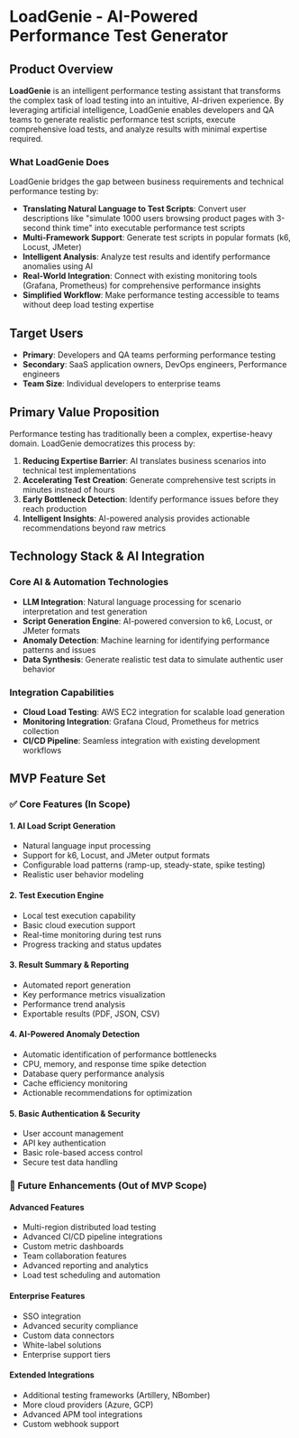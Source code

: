 # LoadGenie - AI-Powered Performance Test Generator

## Product Overview

**LoadGenie** is an intelligent performance testing assistant that transforms the complex task of load testing into an intuitive, AI-driven experience. By leveraging artificial intelligence, LoadGenie enables developers and QA teams to generate realistic performance test scripts, execute comprehensive load tests, and analyze results with minimal expertise required.

### What LoadGenie Does

LoadGenie bridges the gap between business requirements and technical performance testing by:

- **Translating Natural Language to Test Scripts**: Convert user descriptions like "simulate 1000 users browsing product pages with 3-second think time" into executable performance test scripts
- **Multi-Framework Support**: Generate test scripts in popular formats (k6, Locust, JMeter)
- **Intelligent Analysis**: Analyze test results and identify performance anomalies using AI
- **Real-World Integration**: Connect with existing monitoring tools (Grafana, Prometheus) for comprehensive performance insights
- **Simplified Workflow**: Make performance testing accessible to teams without deep load testing expertise

## Target Users

- **Primary**: Developers and QA teams performing performance testing
- **Secondary**: SaaS application owners, DevOps engineers, Performance engineers
- **Team Size**: Individual developers to enterprise teams

## Primary Value Proposition

Performance testing has traditionally been a complex, expertise-heavy domain. LoadGenie democratizes this process by:

1. **Reducing Expertise Barrier**: AI translates business scenarios into technical test implementations
2. **Accelerating Test Creation**: Generate comprehensive test scripts in minutes instead of hours
3. **Early Bottleneck Detection**: Identify performance issues before they reach production
4. **Intelligent Insights**: AI-powered analysis provides actionable recommendations beyond raw metrics

## Technology Stack & AI Integration

### Core AI & Automation Technologies
- **LLM Integration**: Natural language processing for scenario interpretation and test generation
- **Script Generation Engine**: AI-powered conversion to k6, Locust, or JMeter formats
- **Anomaly Detection**: Machine learning for identifying performance patterns and issues
- **Data Synthesis**: Generate realistic test data to simulate authentic user behavior

### Integration Capabilities
- **Cloud Load Testing**: AWS EC2 integration for scalable load generation
- **Monitoring Integration**: Grafana Cloud, Prometheus for metrics collection
- **CI/CD Pipeline**: Seamless integration with existing development workflows

## MVP Feature Set

### ✅ Core Features (In Scope)

#### 1. AI Load Script Generation
- Natural language input processing
- Support for k6, Locust, and JMeter output formats
- Configurable load patterns (ramp-up, steady-state, spike testing)
- Realistic user behavior modeling

#### 2. Test Execution Engine
- Local test execution capability
- Basic cloud execution support
- Real-time monitoring during test runs
- Progress tracking and status updates

#### 3. Result Summary & Reporting
- Automated report generation
- Key performance metrics visualization
- Performance trend analysis
- Exportable results (PDF, JSON, CSV)

#### 4. AI-Powered Anomaly Detection
- Automatic identification of performance bottlenecks
- CPU, memory, and response time spike detection
- Database query performance analysis
- Cache efficiency monitoring
- Actionable recommendations for optimization

#### 5. Basic Authentication & Security
- User account management
- API key authentication
- Basic role-based access control
- Secure test data handling

### 🔄 Future Enhancements (Out of MVP Scope)

#### Advanced Features
- Multi-region distributed load testing
- Advanced CI/CD pipeline integrations
- Custom metric dashboards
- Team collaboration features
- Advanced reporting and analytics
- Load test scheduling and automation

#### Enterprise Features
- SSO integration
- Advanced security compliance
- Custom data connectors
- White-label solutions
- Enterprise support tiers

#### Extended Integrations
- Additional testing frameworks (Artillery, NBomber)
- More cloud providers (Azure, GCP)
- Advanced APM tool integrations
- Custom webhook support
